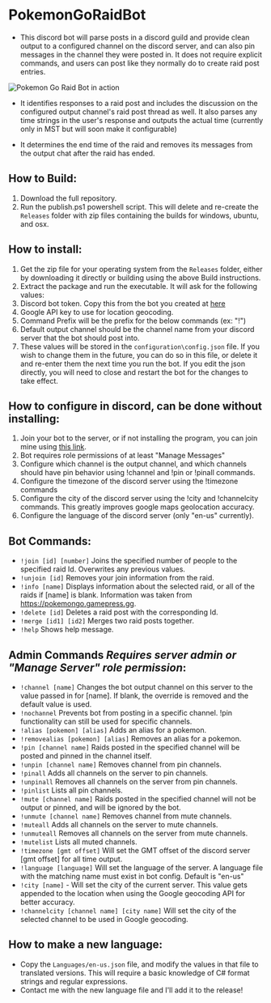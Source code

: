 # PokemonGoRaidBot
- This discord bot will parse posts in a discord guild and provide clean output to a configured channel on the discord server, and can also pin messages in the channel they were posted in.  It does not require explicit commands, and users can post like they normally do to create raid post entries.

![Pokemon Go Raid Bot in action](http://i.imgur.com/6iqfkcN.png)

- It identifies responses to a raid post and includes the discussion on the configured output channel's raid post thread as well.  It also parses any time strings in the user's response and outputs the actual time (currently only in MST but will soon make it configurable)

- It determines the end time of the raid and removes its messages from the output chat after the raid has ended.

## How to Build:
1. Download the full repository.
1. Run the publish.ps1 powershell script.  This will delete and re-create the `Releases` folder with zip files containing the builds for windows, ubuntu, and osx.

## How to install:
1. Get the zip file for your operating system from the `Releases` folder, either by downloading it directly or building using the above  Build instructions.
1. Extract the package and run the executable.  It will ask for the following values:
  1. Discord bot token.  Copy this from the bot you created at [here](https://discordapp.com/developers/applications/me)
  1. Google API key to use for location geocoding.
  1. Command Prefix will be the prefix for the below commands (ex: "!")
  1. Default output channel should be the channel name from your discord server that the bot should post into.
  1. These values will be stored in the `configuration\config.json` file.  If you wish to change them in the future, you can do so in this file, or delete it and re-enter them the next time you run the bot.  If you edit the json directly, you will need to close and restart the bot for the changes to take effect.

## How to configure in discord, can be done without installing:
  1. Join your bot to the server, or if not installing the program, you can join mine using [this link](https://discordapp.com/oauth2/authorize?&client_id=347493806695776256&scope=bot&permissions=0).
  1. Bot requires role permissions of at least "Manage Messages"
  1. Configure which channel is the output channel, and which channels should have pin behavior using !channel and !pin or !pinall commands.
  1. Configure the timezone of the discord server using the !timezone commands
  1. Configure the city of the discord server using the !city and !channelcity commands.  This greatly improves google maps geolocation accuracy.
  1. Configure the language of the discord server (only "en-us" currently).

## Bot Commands:
* `!join [id] [number]` Joins the specified number of people to the specified raid Id. Overwrites any previous values.
* `!unjoin [id]` Removes your join information from the raid.
* `!info [name]` Displays information about the selected raid, or all of the raids if [name] is blank.  Information was taken from https://pokemongo.gamepress.gg.
* `!delete [id]` Deletes a raid post with the corresponding Id.
* `!merge [id1] [id2]` Merges two raid posts together.
* `!help` Shows help message.

## Admin Commands *Requires server admin or "Manage Server" role permission*:
* `!channel [name]` Changes the bot output channel on this server to the value passed in for [name].  If blank, the override is removed and the default value is used.
* `!nochannel` Prevents bot from posting in a specific channel. !pin functionality can still be used for specific channels.
* `!alias [pokemon] [alias]` Adds an alias for a pokemon.
* `!removealias [pokemon] [alias]` Removes an alias for a pokemon.
* `!pin [channel name]` Raids posted in the specified channel will be posted and pinned in the channel itself.
* `!unpin [channel name]` Removes channel from pin channels.
* `!pinall` Adds all channels on the server to pin channels.
* `!unpinall` Removes all channels on the server from pin channels.
* `!pinlist` Lists all pin channels.
* `!mute [channel name]` Raids posted in the specified channel will not be output or pinned, and will be ignored by the bot.
* `!unmute [channel name]` Removes channel from mute channels.
* `!muteall` Adds all channels on the server to mute channels.
* `!unmuteall` Removes all channels on the server from mute channels.
* `!mutelist` Lists all muted channels.
* `!timezone [gmt offset]` Will set the GMT offset of the discord server [gmt offset] for all time output.
* `!language [language]` Will set the language of the server.  A language file with the matching name must exist in bot config.  Default is \"en-us\"
* `!city [name]` - Will set the city of the current server.  This value gets appended to the location when using the Google geocoding API for better accuracy.
* `!channelcity [channel name] [city name]` Will set the city of the selected channel to be used in Google geocoding.

## How to make a new language:
* Copy the `Languages/en-us.json` file, and modify the values in that file to translated versions.  This will require a basic knowledge of C# format strings and regular expressions.
* Contact me with the new language file and I'll add it to the release!
